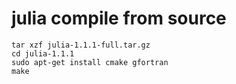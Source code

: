 # julia compile from source

```
tar xzf julia-1.1.1-full.tar.gz
cd julia-1.1.1
sudo apt-get install cmake gfortran
make
```
